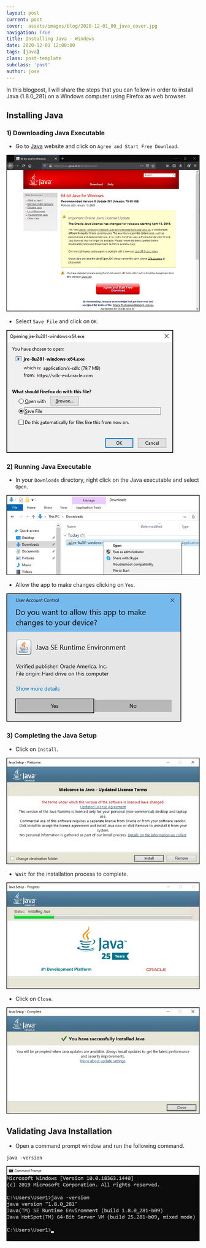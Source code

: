 ```yaml
---
layout: post
current: post
cover:  assets/images/blog/2020-12-01_00_java_cover.jpg
navigation: True
title: Installing Java - Windows
date: 2020-12-01 12:00:00
tags: [java]
class: post-template
subclass: 'post'
author: jose
---
```


In this blogpost, I will share the steps that you can follow in order to install Java (1.8.0_281) on a Windows computer using Firefox as web browser.

## Installing Java
### 1) Downloading Java Executable
* Go to [Java](https://www.java.com/en/download/) website and click on `Agree and Start Free Download`.

![](assets/images/blog/2020-12-01_01_java_download_website.jpg)

* Select `Save File` and click on `OK`.

![](assets/images/blog/2020-12-01_02_java_download_save_file.jpg)

### 2) Running Java Executable
* In your `Downloads` directory, right click on the Java executable and select `Open`.

![](assets/images/blog/2020-12-01_03_java_open_executable.jpg)

* Allow the app to make changes clicking on `Yes`.

![](assets/images/blog/2020-12-01_04_java_allow_changes.jpg)

### 3) Completing the Java Setup
* Click on `Install`.

![](assets/images/blog/2020-12-01_05_java_install.jpg)

* `Wait` for the installation process to complete.

![](assets/images/blog/2020-12-01_06_java_installation_process.jpg)

* Click on `Close`.

![](assets/images/blog/2020-12-01_07_java_successfully_installed.jpg)

## Validating Java Installation

* Open a command prompt window and run the following command.
```
java -version
```

![](assets/images/blog/2020-12-01_08_java_successfully_installed_validation.jpg)